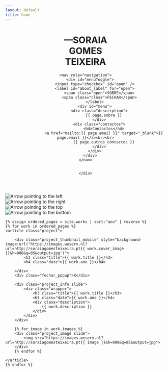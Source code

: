 ```yaml
---
layout: default
title: home
---
```




<header id="header">
	<h1>—SORAIA<br>GOMES<br>TEIXEIRA</h1>

	<nav role="navigation">
		<div id="menuToggle">
			<input type="checkbox" id="open" />
			<label id="about_label" for="open">
				<span class="open">SOBRE</span>
				<span class="close">FECHAR</span>
			</label>
			<div id="menu">
				<div class="description">
					{{ page.sobre }}
				</div>
				<div class="contactos">
					<h4>Contactos</h4>
					<a href="mailto:{{ page.email }}" target="_blank">{{ page.email }}</a><br><br>
					{{ page.outros_contactos }}
				</div>
			</div>
		</div>
	</nav>


	</div>
</header>



<div id="main_slider_navigation">
	<div id="arrow_left" class="arrow" onclick="prevSlideHorizontal()">
		<img src="{{ "/assets/arrow_left.svg" | relative_url }}" alt="Arrow pointing to the left">
	</div>
	<div id="arrow_right" class="arrow" onclick="nextSlideHorizontal()">
		<img src="{{ "/assets/arrow_right.svg" | relative_url }}" alt="Arrow pointing to the right">
	</div>
	<div id="arrow_top" class="arrow">
		<img src="{{ "/assets/arrow_top.svg" | relative_url }}" alt="Arrow pointing to the top">
	</div>
	<div id="arrow_bottom" class="arrow">
		<img src="{{ "/assets/arrow_bottom.svg" | relative_url }}" alt="Arrow pointing to the bottom">
	</div>
</div>



<main id="main_wrapper">


	{% assign ordered_pages = site.works | sort:"ano" | reverse %}
	{% for work in ordered_pages %}
	<article class="project">

		<div class="project_thumbnail_mobile" style="background-image:url('https://images.weserv.nl?url=http://soraiagomesteixeira.pt{{ work.cover_image }}&h=900&q=85&output=jpg')">
			<h3 class="title">{{ work.title }}</h3>
			<h4 class="date">{{ work.ano }}</h4>

		</div>
		<div class="fechar_popup">X</div>

		<div class="project_info slide">
			<div class="wrapper">
				<h3 class="title">{{ work.title }}</h3>
				<h4 class="date">{{ work.ano }}</h4>
				<div class="description">
					{{ work.description }}
				</div>
			</div>
		</div>

		{% for image in work.images %}
		<div class="project_image slide">
			<img src="https://images.weserv.nl?url=http://soraiagomesteixeira.pt{{ image }}&h=900&q=85&output=jpg">
		</div>
		{% endfor %}

	</article>
	{% endfor %}


</main>


<script type="text/javascript" src="https://cdn.jsdelivr.net/npm/slick-carousel@1.8.1/slick/slick.min.js"></script>